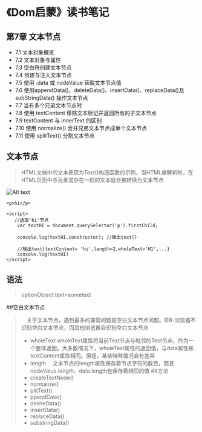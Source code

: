 # 《Dom启蒙》读书笔记

## 第7章 文本节点

- 7.1 文本对象概览
- 7.2 文本对象与属性
- 7.3 空白符创建文本节点
- 7.4 创建与注入文本节点
- 7.5 使用 .data 或 nodeValue 获取文本节点值
- 7.6 使用appendData()、deleteData()、insertData()、replaceData()及 subStringData() 操作文本节点
- 7.7 当有多个兄弟文本节点时
- 7.8 使用 textContent 移除文本标记并返回所有的子文本节点
- 7.9 textContent 与 innerText 的区别
- 7.10 使用 normalize() 合并兄弟文本节点成单个文本节点
- 7.11 使用 splitText() 分割文本节点

## 文本节点
> HTML文档中的文本表现为Text()构造函数的示例，当HTML被解析时，在HTML页面中与元素混杂在一起的文本就会被转换为文本节点 

![Alt text](./1483867242615.png)

    <p>hi</p>

    <script>
       //选取'hi'节点
        var textHI = document.querySelector('p').firstChild;

        console.log(textHI.constructor); //输出text()
        
        //输出text{textContent= 'hi',length=2,wholeText='H1',...}
        console.log(textHI)
    </script>

## 语法
> optionObject.text=sometext


##空白文本节点
> 　关于文本节点，遇到最多的兼容问题是空白文本节点问题。IE8-浏览器不识别空白文本节点，而其他浏览器会识别空白文本节点
> - wholeText
> wholeText属性将当前Text节点与毗邻的Text节点，作为一个整体返回。大多数情况下，wholeText属性的返回值，与data属性和textContent属性相同。但是，某些特殊情况会有差异
>-  length
> 　文本节点的length属性保存着节点字符的数目，而且nodeValue.length、data.length也保存着相同的值
##方法
> - createTextNode()
> - normalize()
> - plitText()
> - ppendData()
> - deleteData()
> - insertData()
> - replaceData()
> - substringData()
